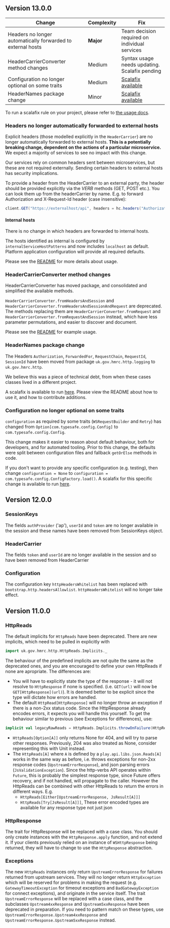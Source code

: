 ## Version 13.0.0

| Change | Complexity | Fix  |
|--------------------------------------------------------------|------------|-----------------------------------------------|
| Headers no longer automatically forwarded to external hosts  | **Major**  | Team decision required on individual services |
| HeaderCarrierConverter method changes                        | Medium     | Syntax usage needs updating. Scalafix pending |
| Configuration no longer optional on some traits              | Medium     | [Scalafix available](https://github.com/hmrc/scalafix-http-verbs-v13/blob/master/rules/src/main/scala/fix/OptionalConfig.scala) |
| HeaderNames package change                                   | Minor      | [Scalafix available](https://github.com/hmrc/scalafix-http-verbs-v13/blob/master/rules/src/main/scala/fix/Httpverbs.scala) |

To run a scalafix rule on your project, please refer to [the usage docs](https://github.com/hmrc/scalafix-http-verbs-v13#usage).

### Headers no longer automatically forwarded to external hosts
Explicit headers (those modelled explicitly in the `HeaderCarrier`) are no longer automatically forwarded to external hosts. **This is a potentially breaking change, dependent on the actions of a particular microservice.** We expect a majority of services to see no impact with this change.

Our services rely on common headers sent between microservices, but these are not required externally. Sending certain headers to external hosts has security implications.

To provide a header from the HeaderCarrier to an external party, the header should be provided explicitly via the *VERB* methods (GET, POST etc.).
You can look them up from the headerCarrier by name. E.g. to forward Authorization and X-Request-Id header (case insensitive):
```scala
client.GET("https://externalhost/api", headers = hc.headers("Authorization", "X-Request-Id"))
```

#### Internal hosts

There is no change in which headers are forwarded to internal hosts.

The hosts identified as internal is configured by `internalServiceHostPatterns` and now includes `localhost` as default. Platform application configuration will provide all required defaults.

Please see the [README](README.md#propagation-of-headers) for more details about usage.

### HeaderCarrierConverter method changes
HeaderCarrierConverter has moved package, and consolidated and simplified the available methods.

`HeaderCarrierConverter.fromHeadersAndSession` and `HeaderCarrierConverter.fromHeadersAndSessionAndRequest` are deprecated. The methods replacing them are `HeaderCarrierConverter.fromRequest` and `HeaderCarrierConverter.fromRequestAndSession` instead, which have less parameter permutations, and easier to discover and document.

Please see the [README](README.md#creating-headercarrier) for example usage.

### HeaderNames package change
The Headers `Authorization`, `ForwardedFor`, `RequestChain`, `RequestId`, `SessionId` have been moved from package `uk.gov.hmrc.http.logging` to `uk.gov.hmrc.http`.

We believe this was a piece of technical debt, from when these cases classes lived in a different project.

A scalafix is available to run [here](#). Please view the README about how to use it, and how to contribute additions.

### Configuration no longer optional on some traits
`configuration` as required by some traits (`WSRequestBuilder` and `Retry`) has changed from `Option[com.typesafe.config.Config]` to `com.typesafe.config.Config`.

This change makes it easier to reason about default behaviour, both for developers, and for automated tooling. Prior to this change, the defaults were split between configuration files and fallback `getOrElse` methods in code.

If you don't want to provide any specific configuration (e.g. testing), then change `configuration = None` to `configuration = com.typesafe.config.ConfigFactory.load()`. A scalafix for this specific change is available to run [here](#).


## Version 12.0.0

### SessionKeys
The fields `authProvider` ('ap'), `userId` and `token` are no longer available in the session and these names have been removed from SessionKeys object.

### HeaderCarrier
The fields `token` and `userId` are no longer available in the session and so have been removed from HeaderCarrier

### Configuration
The configuration key `httpHeadersWhitelist` has been replaced with `bootstrap.http.headersAllowlist`. `httpHeadersWhitelist` will no longer take effect.

## Version 11.0.0

### HttpReads

The default implicits for `HttpReads` have been deprecated. There are new implicits, which need to be pulled in explicitly with
```scala
import uk.gov.hmrc.http.HttpReads.Implicits._
```
The behaviour of the predefined implicits are not quite the same as the deprecated ones, and you are encouraged to define your own HttpReads if none are apropriate. The differences are:
* You will have to explicitly state the type of the response - it will not resolve to `HttpResponse` if none is specified. (i.e. `GET(url)` will now be `GET[HttpResponse](url)`). It is deemed better to be explicit since the type will dictate how errors are handled.
* The default `HttpRead[HttpResponse]` will no longer throw an exception if there is a non-2xx status code. Since the HttpResponse already encodes errors, it expects you will handle this yourself. To get the behaviour similar to previous (see Exceptions for differences), use:
```scala
implicit val legacyRawReads = HttpReads.Implicits.throwOnFailure(HttpReads.Implicits.readEitherOf(HttpReads.Implicits.readRaw)
```
* `HttpReads[Option[A]]` only returns None for 404, and will try to parse other responses. Previously, 204 was also treated as None, consider representing this with Unit instead.
* The `HttpReads[A]` where `A` is defined by a `play.api.libs.json.Reads[A]` works in the same way as before, i.e. throws exceptions for non-2xx response codes (`UpstreamErrorResponse`), and json parsing errors (`JsValidationException`). Since the http-verbs API operates within `Future`, this is probably the simplest response type, since Future offers recovery, and if not handled, will propagate to the caller. However the HttpReads can be combined with other HttpReads to return the errors in different ways. E.g.
    * `HttpReads[Either[UpstreamErrorResponse, JsResult[A]]]`
    * `HttpReads[Try[JsResult[A]]]`,
      These error encoded types are available for any response type not just json

### HttpResponse

The trait for HttpResponse will be replaced with a case class. You should only create instances with the `HttpResponse.apply` function, and not extend it.
If your clients previously relied on an instance of `WSHttpResponse` being returned, they will have to change to use the `HttpResponse` abstraction.

### Exceptions

The new `HttpReads` instances only return `UpstreamErrorResponse` for failures returned from upstream services. They will no longer return `HttpException` which will be reserved for problems in making the request (e.g. `GatewayTimeoutException` for timeout exceptions and `BadGatewayException` for connect exceptions), and originate in the service itself.
The trait `UpstreamErrorResponse` will be replaced with a case class, and the subclasses `Upstream4xxResponse` and `Upstream5xxResponse` have been deprecated in preparation. If you need to pattern match on these types, use `UpstreamErrorResponse.Upstream4xxResponse` and `UpstreamErrorResponse.Upstream5xxResponse` instead.
